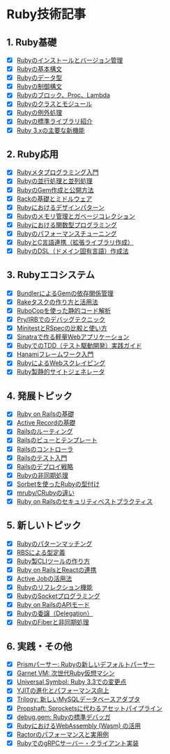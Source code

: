 # Ruby技術記事

## 1. Ruby基礎

- [x] [Rubyのインストールとバージョン管理](./01-basics/01-ruby-setup.md)
- [x] [Rubyの基本構文](./01-basics/02-ruby-syntax.md)
- [x] [Rubyのデータ型](./01-basics/03-ruby-data-types.md)
- [x] [Rubyの制御構文](./01-basics/04-ruby-control-flow.md)
- [x] [Rubyのブロック、Proc、Lambda](./01-basics/05-ruby-blocks-procs-lambdas.md)
- [x] [Rubyのクラスとモジュール](./01-basics/06-ruby-classes-modules.md)
- [x] [Rubyの例外処理](./01-basics/07-ruby-exception-handling.md)
- [x] [Rubyの標準ライブラリ紹介](./01-basics/08-ruby-standard-library.md)
- [x] [Ruby 3.xの主要な新機能](./01-basics/31-ruby3-new-features.md)

## 2. Ruby応用

- [x] [Rubyメタプログラミング入門](./02-applications/09-ruby-metaprogramming.md)
- [x] [Rubyの並行処理と並列処理](./02-applications/10-ruby-concurrency.md)
- [x] [RubyのGem作成と公開方法](./02-applications/11-ruby-gem-creation.md)
- [x] [Rackの基礎とミドルウェア](./02-applications/12-rack-middleware.md)
- [x] [Rubyにおけるデザインパターン](./02-applications/13-ruby-design-patterns.md)
- [x] [Rubyのメモリ管理とガベージコレクション](./02-applications/14-ruby-memory-management.md)
- [x] [Rubyにおける関数型プログラミング](./02-applications/33-ruby-functional-programming.md)
- [x] [Rubyのパフォーマンスチューニング](./02-applications/34-ruby-performance-tuning.md)
- [x] [RubyとC言語連携（拡張ライブラリ作成）](./02-applications/35-ruby-c-extension.md)
- [x] [RubyのDSL（ドメイン固有言語）作成法](./02-applications/39-ruby-dsl-creation.md)

## 3. Rubyエコシステム

- [x] [BundlerによるGemの依存関係管理](./03-ecosystem/15-bundler-gem-management.md)
- [x] [Rakeタスクの作り方と活用法](./03-ecosystem/16-rake-tasks.md)
- [x] [RuboCopを使った静的コード解析](./03-ecosystem/17-rubocop-static-analysis.md)
- [x] [Pry/IRBでのデバッグテクニック](./03-ecosystem/18-debugging-with-pry-irb.md)
- [x] [MinitestとRSpecの比較と使い方](./03-ecosystem/19-minitest-vs-rspec.md)
- [x] [Sinatraで作る軽量Webアプリケーション](./03-ecosystem/20-sinatra-webapp.md)
- [x] [RubyでのTDD（テスト駆動開発）実践ガイド](./03-ecosystem/32-ruby-tdd-guide.md)
- [x] [Hanamiフレームワーク入門](./03-ecosystem/36-hanami-framework-intro.md)
- [x] [RubyによるWebスクレイピング](./03-ecosystem/37-ruby-web-scraping.md)
- [x] [Ruby製静的サイトジェネレータ](./03-ecosystem/38-ruby-static-site-generators.md)

## 4. 発展トピック

- [x] [Ruby on Railsの基礎](./04-advanced/21-ruby-on-rails-basics.md)
- [x] [Active Recordの基礎](./04-advanced/22-active-record-basics.md)
- [x] [Railsのルーティング](./04-advanced/23-rails-routing.md)
- [x] [Railsのビューとテンプレート](./04-advanced/24-rails-views-and-templates.md)
- [x] [Railsのコントローラ](./04-advanced/25-rails-controllers.md)
- [x] [Railsのテスト入門](./04-advanced/26-rails-testing-introduction.md)
- [x] [Railsのデプロイ戦略](./04-advanced/27-rails-deployment-strategies.md)
- [x] [Rubyの非同期処理](./04-advanced/28-ruby-asynchronous-processing.md)
- [x] [Sorbetを使ったRubyの型付け](./04-advanced/29-sorbet-for-ruby-typing.md)
- [x] [mruby/CRubyの違い](./04-advanced/30-mruby-vs-cruby.md)
- [x] [Ruby on Railsのセキュリティベストプラクティス](./04-advanced/40-rails-security-best-practices.md)

## 5. 新しいトピック

- [x] [Rubyのパターンマッチング](./05-new/01-pattern-matching.md)
- [x] [RBSによる型定義](./05-new/02-rbs-type-definition.md)
- [x] [Ruby製CLIツールの作り方](./05-new/03-cli-tool-creation.md)
- [x] [Ruby on RailsとReactの連携](./05-new/04-rails-react-integration.md)
- [x] [Active Jobの活用法](./05-new/05-active-job-usage.md)
- [x] [Rubyのリフレクション機能](./05-new/06-ruby-reflection.md)
- [x] [RubyのSocketプログラミング](./05-new/07-socket-programming.md)
- [x] [Ruby on RailsのAPIモード](./05-new/08-rails-api-mode.md)
- [x] [Rubyの委譲（Delegation）](./05-new/09-ruby-delegation.md)
- [x] [RubyのFiberと非同期処理](./05-new/10-ruby-fiber.md)

## 6. 実践・その他

- [x] [Prismパーサー: Rubyの新しいデフォルトパーサー](./06-others/01-prism-parser.md)
- [x] [Garnet VM: 次世代Ruby仮想マシン](./06-others/02-garnet-vm.md)
- [x] [Universal Symbol: Ruby 3.3での変更点](./06-others/03-universal-symbol.md)
- [x] [YJITの進化とパフォーマンス向上](./06-others/04-yjit-evolution.md)
- [x] [Trilogy: 新しいMySQLデータベースアダプタ](./06-others/05-trilogy-db-adapter.md)
- [x] [Propshaft: Sprocketsに代わるアセットパイプライン](./06-others/06-propshaft-asset-pipeline.md)
- [x] [debug.gem: Rubyの標準デバッガ](./06-others/07-debug-gem.md)
- [x] [RubyにおけるWebAssembly (Wasm) の活用](./06-others/08-ruby-and-wasm.md)
- [x] [Ractorのパフォーマンスと実用例](./06-others/09-ractor-performance.md)
- [x] [RubyでのgRPCサーバー・クライアント実装](./06-others/10-grpc-implementation.md)
